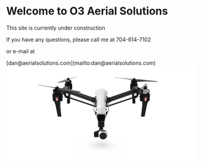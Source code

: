 <html>

<body>
  <h1>Welcome to O3 Aerial Solutions</h1>
  <p>This site is currently under construction</p>
  <p> If you have any questions, please call me at 704-614-7102</p>
  <p> or e-mail at </p> [dan@aerialsolutions.com](mailto:dan@aerialsolutions.com)
  
  <img src="docs/assets/SpxP.gif" alt="hi" class="inline"/>

</body>

</html>
